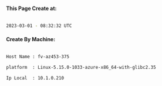
   
#### This Page Create at:

```bash

2023-03-01 - 08:32:32 UTC

```

#### Create By Machine:

```bash

Host Name : fv-az453-375

platform  : Linux-5.15.0-1033-azure-x86_64-with-glibc2.35

Ip Local  : 10.1.0.210

```

